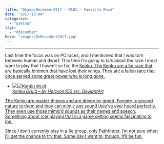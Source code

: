 ```yaml
---
title: "D&amp;December2017 – W1D1 – Favorite Race"
date: "2017-12-04"
categories: 
  - "gaming"
tags: 
  - "ddecember"
hero: "images/DnDecember2017.jpg"
---
```


* * *

Last time the focus was on PC races, and I mentioned that I was torn between human and dwarf. This time I’m going to talk about the race I most want to play that I haven’t so far, the <a href="">Kenku. The Kenku are a 5e race that are basically birdmen that have lost their wings. They are a fallen race that once served some great power who is long gone.

- ![](images/kenku_druid_by_halycon450-dbmzh5k-589x1024.jpg)![Kenku druid](images/kenku_druid_by_halycon450-dbmzh5k.jpg)  
    _Kenku Druid – by Halcyon450 src: DeviantArt_

The Kenku are master thieves and are driven by greed. Forgery is second nature to them and they can mimic any sound they’ve ever heard perfectly. They even use those mimic’d sounds as their names and speech. Something about role playing that in a game setting seems fascinating to me.

Since I don’t currently play in a 5e group, only Pathfinder, I’m not sure when I’ll get the chance to try that. Some day I want to, though. It’ll be fun.
